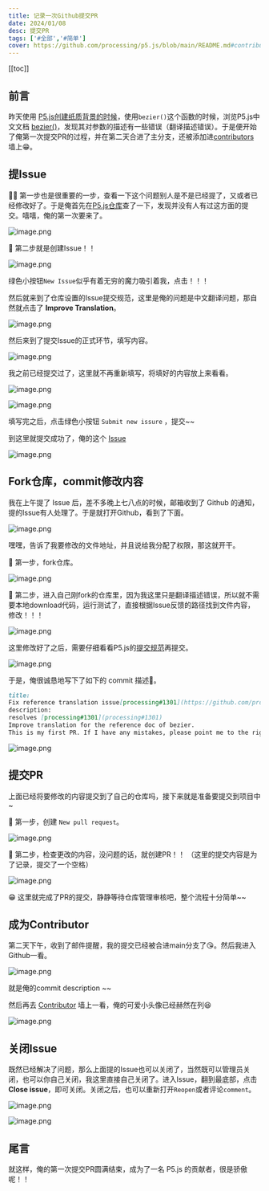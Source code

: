 ```yaml
---
title: 记录一次Github提交PR
date: 2024/01/08
desc: 提交PR
tags: ['#全部','#简单']
cover: https://github.com/processing/p5.js/blob/main/README.md#contributors
---
```


[[toc]]

## 前言

昨天使用 [P5.js创建纸质背景的时候](https://juejin.cn/post/7184721244351103037)，使用`bezier()`这个函数的时候，浏览P5.js中文文档 [bezier()](https://p5js.org/zh-Hans/reference/#/p5/bezier)，发现其对参数的描述有一些错误（翻译描述错误）。于是便开始了俺第一次提交PR的过程，并在第二天合进了主分支，还被添加进[contributors](https://github.com/processing/p5.js/blob/main/README.md#contributors)墙上😁。

## 提Issue

🐱‍🚀 第一步也是很重要的一步，查看一下这个问题别人是不是已经提了，又或者已经修改好了。于是俺首先在[P5.js仓库](https://github.com/processing/p5.js-website/issues)查了一下，发现并没有人有过这方面的提交。嘻嘻，俺的第一次要来了。

![image.png](https://p1-juejin.byteimg.com/tos-cn-i-k3u1fbpfcp/1edfa37d50b24b43ab5284ab6ce0c053~tplv-k3u1fbpfcp-watermark.image?)

🍔 第二步就是创建Issue！！

![image.png](https://p1-juejin.byteimg.com/tos-cn-i-k3u1fbpfcp/6f320b41388b4d4f9a92fec99084e7ac~tplv-k3u1fbpfcp-watermark.image?)

绿色小按钮`New Issue`似乎有着无穷的魔力吸引着我，点击！！！

然后就来到了仓库设置的Issue提交规范，这里是俺的问题是中文翻译问题，那自然就点击了 **Improve Translation**。

![image.png](https://p1-juejin.byteimg.com/tos-cn-i-k3u1fbpfcp/d99c260d8bf64f5ab2d41ed0a69121da~tplv-k3u1fbpfcp-watermark.image?)

然后来到了提交Issue的正式环节，填写内容。

![image.png](https://p9-juejin.byteimg.com/tos-cn-i-k3u1fbpfcp/76b676ea98ba4f2ebdc03ac26b582c8e~tplv-k3u1fbpfcp-watermark.image?)

我之前已经提交过了，这里就不再重新填写，将填好的内容放上来看看。

![image.png](https://p6-juejin.byteimg.com/tos-cn-i-k3u1fbpfcp/19a00041bd2b45cba2f3de6633221971~tplv-k3u1fbpfcp-watermark.image?)

![image.png](https://p6-juejin.byteimg.com/tos-cn-i-k3u1fbpfcp/5700a3758df444d0a1087c391974a956~tplv-k3u1fbpfcp-watermark.image?)

填写完之后，点击绿色小按钮 `Submit new issure` ，提交~~

到这里就提交成功了，俺的这个 [Issue](https://github.com/processing/p5.js-website/issues/1301)

![image.png](https://p1-juejin.byteimg.com/tos-cn-i-k3u1fbpfcp/d1f695c292e4473c87e6451a487acfa0~tplv-k3u1fbpfcp-watermark.image?)

## Fork仓库，commit修改内容

我在上午提了 Issue 后，差不多晚上七八点的时候，邮箱收到了 Github 的通知，提的Issue有人处理了。于是就打开Github，看到了下面。

![image.png](https://p1-juejin.byteimg.com/tos-cn-i-k3u1fbpfcp/ae84c459082b44a7b84e32831a6eaa86~tplv-k3u1fbpfcp-watermark.image?)

嘿嘿，告诉了我要修改的文件地址，并且说给我分配了权限，那这就开干。

🚀 第一步，fork仓库。

![image.png](https://p9-juejin.byteimg.com/tos-cn-i-k3u1fbpfcp/27a39f9fecb84b8a923dbe6f0ba6dbf3~tplv-k3u1fbpfcp-watermark.image?)

🚠 第二步，进入自己刚fork的仓库里，因为我这里只是翻译描述错误，所以就不需要本地download代码，运行测试了，直接根据Issue反馈的路径找到文件内容，修改！！！

![image.png](https://p3-juejin.byteimg.com/tos-cn-i-k3u1fbpfcp/f18ecc2565ab4997af4bdb23a77660cb~tplv-k3u1fbpfcp-watermark.image?)

这里修改好了之后，需要仔细看看P5.js的[提交规范](https://github.com/processing/p5.js-website)再提交。

![image.png](https://p1-juejin.byteimg.com/tos-cn-i-k3u1fbpfcp/9c5570ca2bd64a77a9cd7933ba99ea23~tplv-k3u1fbpfcp-watermark.image?)

于是，俺很诚恳地写下了如下的 commit 描述🤣。

```md
title:
Fix reference translation issue[processing#1301](https://github.com/processing/p5.js-website/issues/1301)
description:
resolves [processing#1301](processing#1301)
Improve translation for the reference doc of bezier.
This is my first PR. If I have any mistakes, please point me to the right direction, I can look into it and correct it.
```

![image.png](https://p1-juejin.byteimg.com/tos-cn-i-k3u1fbpfcp/bbc114b0fc5347a98881ad06788638be~tplv-k3u1fbpfcp-watermark.image?)

## 提交PR

上面已经将要修改的内容提交到了自己的仓库吗，接下来就是准备要提交到项目中~

🍔 第一步，创建 `New pull request`。

![image.png](https://p6-juejin.byteimg.com/tos-cn-i-k3u1fbpfcp/711e8fb8c56a426b81c0d0df76b0837d~tplv-k3u1fbpfcp-watermark.image?)

🍟 第二步，检查更改的内容，没问题的话，就创建PR！！
（这里的提交内容是为了记录，提交了一个空格）

![image.png](https://p3-juejin.byteimg.com/tos-cn-i-k3u1fbpfcp/b9712beef58e44a2a2e3cc0bf71e3389~tplv-k3u1fbpfcp-watermark.image?)

😁 这里就完成了PR的提交，静静等待仓库管理审核吧，整个流程十分简单~~

## 成为Contributor

第二天下午，收到了邮件提醒，我的提交已经被合进main分支了😘。然后我进入Github一看。

![image.png](https://p6-juejin.byteimg.com/tos-cn-i-k3u1fbpfcp/78bb25b438ca4019b4c5bdc7a9737fbf~tplv-k3u1fbpfcp-watermark.image?)

就是俺的commit description ~~

然后再去 [Contributor](https://github.com/processing/p5.js/blob/main/README.md#contributors) 墙上一看，俺的可爱小头像已经赫然在列😆

![image.png](https://p9-juejin.byteimg.com/tos-cn-i-k3u1fbpfcp/c851f231070445ab8312c906b450311f~tplv-k3u1fbpfcp-watermark.image?)

## 关闭Issue

既然已经解决了问题，那么上面提的Issue也可以关闭了，当然既可以管理员关闭，也可以你自己关闭，我这里直接自己关闭了。进入Issue，翻到最底部，点击**Close issue**，即可关闭。关闭之后，也可以重新打开`Reopen`或者评论`comment`。

![image.png](https://p6-juejin.byteimg.com/tos-cn-i-k3u1fbpfcp/6ea66f8fb7544e64b505c4bfc47fbd72~tplv-k3u1fbpfcp-watermark.image?)

![image.png](https://p9-juejin.byteimg.com/tos-cn-i-k3u1fbpfcp/1518387b66874b689f37a6156163319f~tplv-k3u1fbpfcp-watermark.image?)

## 尾言

就这样，俺的第一次提交PR圆满结束，成为了一名 P5.js 的贡献者，很是骄傲呢！！
